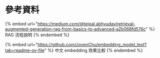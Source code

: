 # 參考資料

{% embed url="https://medium.com/@tejpal.abhyuday/retrieval-augmented-generation-rag-from-basics-to-advanced-a2b068fd576c" %}
RAG 流程說明
{% endembed %}

{% embed url="https://github.com/JovenChu/embedding_model_test?tab=readme-ov-file" %}
中文 embedding 效果比較
{% endembed %}


